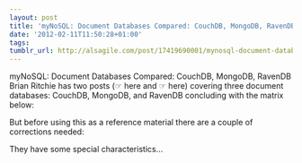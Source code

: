 ```yaml
---
layout: post
title: 'myNoSQL: Document Databases Compared: CouchDB, MongoDB, RavenDB'
date: '2012-02-11T11:50:28+01:00'
tags:
tumblr_url: http://alsagile.com/post/17419690001/mynosql-document-databases-compared-couchdb-mongodb
---
```

myNoSQL: Document Databases Compared: CouchDB, MongoDB, RavenDB
Brian Ritchie has two posts (☞ here and ☞ here) covering three document databases: CouchDB, MongoDB, and RavenDB concluding with the matrix below:


 But before using this as a reference material there are a couple of corrections needed:

They have some special characteristics…

